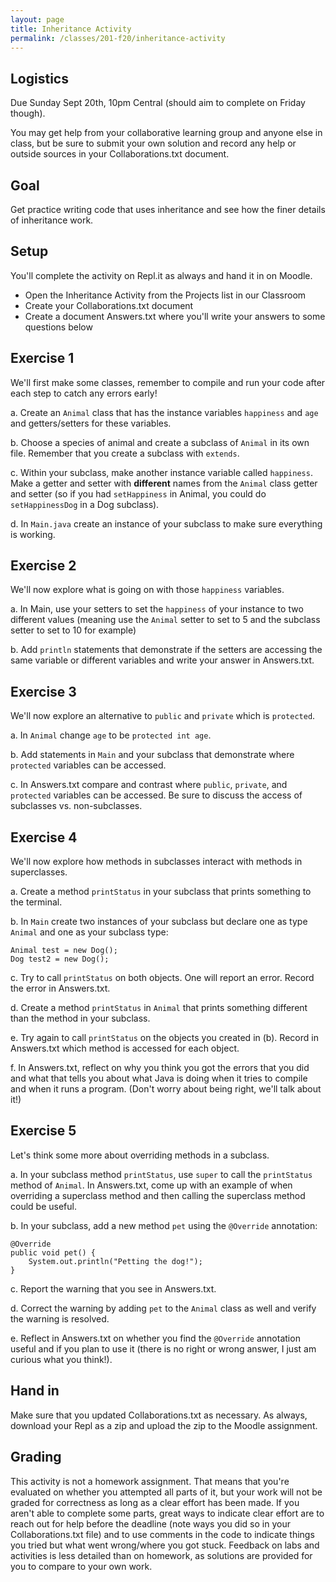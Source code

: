 ```yaml
---
layout: page
title: Inheritance Activity
permalink: /classes/201-f20/inheritance-activity
---
```


## Logistics
Due Sunday Sept 20th, 10pm Central (should aim to complete on Friday though). 

You may get help from your collaborative learning group and anyone else in class, but be sure to submit your own solution and record any help or outside sources in your Collaborations.txt document.

## Goal
Get practice writing code that uses inheritance and see how the finer details of inheritance work.

## Setup
You'll complete the activity on Repl.it as always and hand it in on Moodle.
* Open the Inheritance Activity from the Projects list in our Classroom
* Create your Collaborations.txt document
* Create a document Answers.txt where you'll write your answers to some questions below

## Exercise 1
We'll first make some classes, remember to compile and run your code after each step to catch any errors early!

a. Create an `Animal` class that has the instance variables `happiness` and `age` and getters/setters for these variables.

b. Choose a species of animal and create a subclass of `Animal` in its own file. Remember that you create a subclass with `extends`. 

c. Within your subclass, make another instance variable called `happiness`. Make a getter and setter with **different** names from the `Animal` class getter and setter (so if you had `setHappiness` in Animal, you could do `setHappinessDog` in a Dog subclass).

d. In `Main.java` create an instance of your subclass to make sure everything is working.

## Exercise 2
We'll now explore what is going on with those `happiness` variables. 

a. In Main, use your setters to set the `happiness` of your instance to two different values (meaning use the `Animal` setter to set to 5 and the subclass setter to set to 10 for example)

b. Add `println` statements that demonstrate if the setters are accessing the same variable or different variables and write your answer in Answers.txt.

## Exercise 3
We'll now explore an alternative to `public` and `private` which is `protected`. 

a. In `Animal` change `age` to be `protected int age`.

b. Add statements in `Main` and your subclass that demonstrate where `protected` variables can be accessed.

c. In Answers.txt compare and contrast where `public`, `private`, and `protected` variables can be accessed. Be sure to discuss the access of subclasses vs. non-subclasses.

## Exercise 4
We'll now explore how methods in subclasses interact with methods in superclasses.

a. Create a method `printStatus` in your subclass that prints something to the terminal.

b. In `Main` create two instances of your subclass but declare one as type `Animal` and one as your subclass type:

```
Animal test = new Dog();
Dog test2 = new Dog();
```

c. Try to call `printStatus` on both objects. One will report an error. Record the error in Answers.txt.

d. Create a method `printStatus` in `Animal` that prints something different than the method in your subclass.

e. Try again to call `printStatus` on the objects you created in (b). Record in Answers.txt which method is accessed for each object.

f. In Answers.txt, reflect on why you think you got the errors that you did and what that tells you about what Java is doing when it tries to compile and when it runs a program. (Don't worry about being right, we'll talk about it!)

## Exercise 5
Let's think some more about overriding methods in a subclass.

a. In your subclass method `printStatus`, use `super` to call the `printStatus` method of `Animal`. In Answers.txt, come up with an example of when overriding a superclass method and then calling the superclass method could be useful.

b. In your subclass, add a new method `pet` using the `@Override` annotation:

```
@Override
public void pet() {
    System.out.println("Petting the dog!");
}
```

c. Report the warning that you see in Answers.txt.

d. Correct the warning by adding `pet` to the `Animal` class as well and verify the warning is resolved.

e. Reflect in Answers.txt on whether you find the `@Override` annotation useful and if you plan to use it (there is no right or wrong answer, I just am curious what you think!). 

## Hand in
Make sure that you updated Collaborations.txt as necessary. As always, download your Repl as a zip and upload the zip to the Moodle assignment.

## Grading
This activity is not a homework assignment. That means that you're evaluated on whether you attempted all parts of it, but your work will not be graded for correctness as long as a clear effort has been made. If you aren't able to complete some parts, great ways to indicate clear effort are to reach out for help before the deadline (note ways you did so in your Collaborations.txt file) and to use comments in the code to indicate things you tried but what went wrong/where you got stuck. Feedback on labs and activities is less detailed than on homework, as solutions are provided for you to compare to your own work.